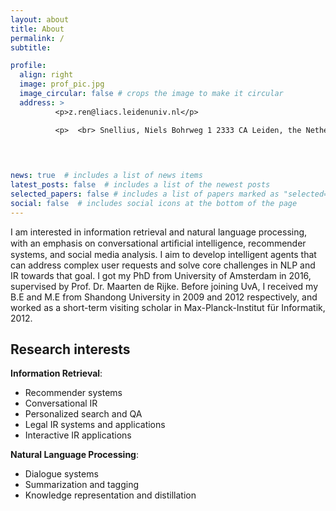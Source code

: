 ```yaml
---
layout: about
title: About
permalink: /
subtitle: 

profile:
  align: right
  image: prof_pic.jpg
  image_circular: false # crops the image to make it circular
  address: >
          <p>z.ren@liacs.leidenuniv.nl</p>

          <p>  <br> Snellius, Niels Bohrweg 1 2333 CA Leiden, the Netherlands</p>

          

          
news: true  # includes a list of news items
latest_posts: false  # includes a list of the newest posts
selected_papers: false # includes a list of papers marked as "selected={true}"
social: false  # includes social icons at the bottom of the page
---
```



I am interested in information retrieval and natural language processing, with an emphasis on conversational artiﬁcial intelligence, recommender systems, and social media analysis. I aim to develop intelligent agents that can address complex user requests and solve core challenges in NLP and IR towards that goal. I got my PhD from University of Amsterdam in 2016, supervised by Prof. Dr. Maarten de Rijke. 
Before joining UvA, I received my B.E and M.E from Shandong University in 2009 and 2012 respectively, and worked as a short-term visiting scholar in Max-Planck-Institut für Informatik, 2012.


## Research interests

**Information Retrieval**:  
- Recommender systems  
- Conversational IR  
- Personalized search and QA  
- Legal IR systems and applications  
- Interactive IR applications  

**Natural Language Processing**:  
- Dialogue systems  
- Summarization and tagging  
- Knowledge representation and distillation  
